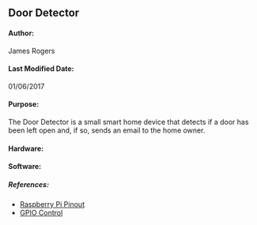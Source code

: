 ## Door Detector

#### Author:
James Rogers

#### Last Modified Date:
01/06/2017

#### Purpose:
The Door Detector is a small smart home device that detects if a door has been left open and, if so, sends an email to the home owner.

#### Hardware:


#### Software:


##### References:
- [Raspberry Pi Pinout](https://pinout.xyz/)
- [GPIO Control](https://makezine.com/projects/tutorial-raspberry-pi-gpio-pins-and-python/)
